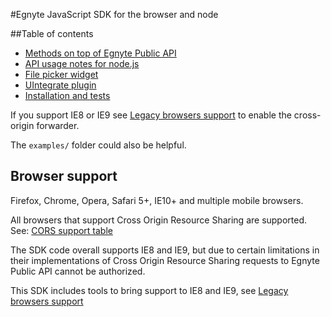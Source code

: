 #Egnyte JavaScript SDK for the browser and node

##Table of contents

* [Methods on top of Egnyte Public API](./api.html)  
* [API usage notes for node.js](./nodejs.html)
* [File picker widget](./widgets.html)  
* [UIntegrate plugin](./uintegrate.html)  
* [Installation and tests](./installation.html)  



If you support IE8 or IE9 see [Legacy browsers support](./ie8or9.html) to enable the cross-origin forwarder.

The `examples/` folder could also be helpful.

## Browser support

Firefox, Chrome, Opera, Safari 5+, IE10+ and multiple mobile browsers.

All browsers that support Cross Origin Resource Sharing are supported. See: [CORS support table](http://caniuse.com/#feat=cors)

The SDK code overall supports IE8 and IE9, but due to certain limitations in their implementations of Cross Origin Resource Sharing requests to Egnyte Public API cannot be authorized. 

This SDK includes tools to bring support to IE8 and IE9, see [Legacy browsers support](./ie8or9.html)